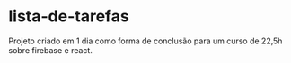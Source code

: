 # lista-de-tarefas

Projeto criado em 1 dia como forma de conclusão para um curso de 22,5h sobre firebase e react.
